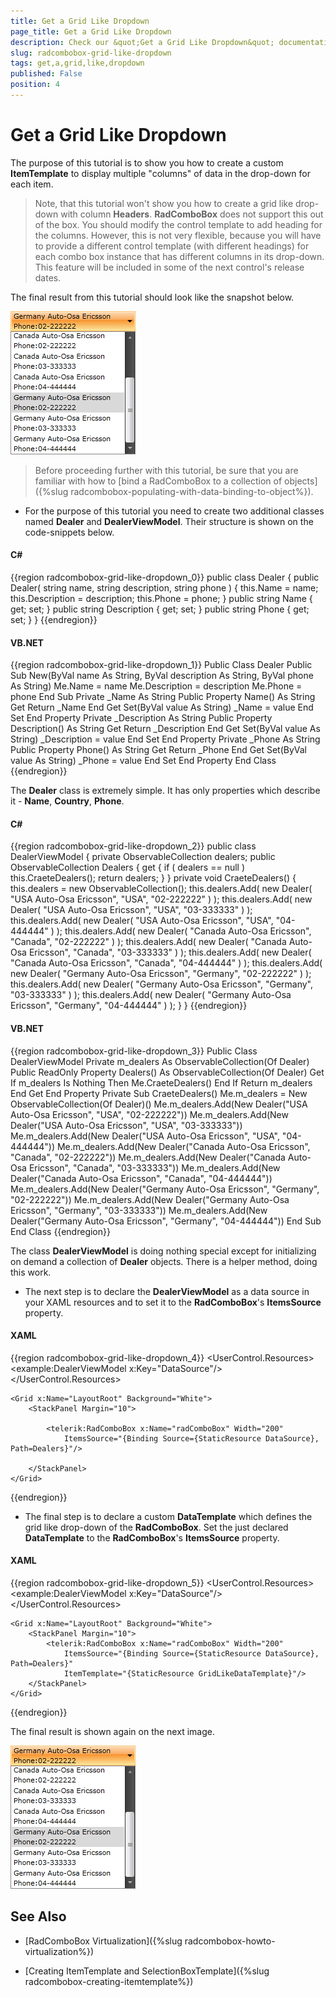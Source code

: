 ```yaml
---
title: Get a Grid Like Dropdown
page_title: Get a Grid Like Dropdown
description: Check our &quot;Get a Grid Like Dropdown&quot; documentation article for the RadComboBox {{ site.framework_name }} control.
slug: radcombobox-grid-like-dropdown
tags: get,a,grid,like,dropdown
published: False
position: 4
---
```


# Get a Grid Like Dropdown

The purpose of this tutorial is to show you how to create a custom __ItemTemplate__ to display multiple "columns" of data in the drop-down for each item. 

>Note, that this tutorial won't show you how to create a grid like drop-down with column __Headers__. __RadComboBox__ does not support this out of the box. You should modify the control template to add heading for the columns. However, this is not very flexible, because you will have to provide a different control template (with different headings) for each combo box instance that has different columns in its drop-down. This feature will be included in some of the next control's release dates.

The final result from this tutorial should look like the snapshot below.

![WPF RadComboBox with Grid-Like Dropdown](images/RadComboBox_HowTo_GridLikeDropDown_010.png)

>Before proceeding further with this tutorial, be sure that you are familiar with how to [bind a RadComboBox to a collection of objects]({%slug radcombobox-populating-with-data-binding-to-object%}).

* For the purpose of this tutorial you need to create two additional classes named __Dealer__ and __DealerViewModel__. Their structure is shown on the code-snippets below.

#### __C#__

{{region radcombobox-grid-like-dropdown_0}}
	public class Dealer
	{
	    public Dealer( string name, string description, string phone )
	    {
	        this.Name = name;
	        this.Description = description;
	        this.Phone = phone;
	    }
	    public string Name
	    {
	        get;
	        set;
	    }
	    public string Description
	    {
	        get;
	        set;
	    }
	    public string Phone
	    {
	        get;
	        set;
	    }
	}
{{endregion}}

#### __VB.NET__

{{region radcombobox-grid-like-dropdown_1}}
	Public Class Dealer
	    Public Sub New(ByVal name As String, ByVal description As String, ByVal phone As String)
	        Me.Name = name
	        Me.Description = description
	        Me.Phone = phone
	    End Sub
	Private _Name As String
	    Public Property Name() As String
	        Get
	            Return _Name
	        End Get
	        Set(ByVal value As String)
	            _Name = value
	        End Set
	    End Property
	Private _Description As String
	    Public Property Description() As String
	        Get
	            Return _Description
	        End Get
	        Set(ByVal value As String)
	            _Description = value
	        End Set
	    End Property
	Private _Phone As String
	    Public Property Phone() As String
	        Get
	            Return _Phone
	        End Get
	        Set(ByVal value As String)
	            _Phone = value
	        End Set
	    End Property
	End Class
{{endregion}}

The __Dealer__ class is extremely simple. It has only properties which describe it - __Name__, __Country__, __Phone__.

#### __C#__

{{region radcombobox-grid-like-dropdown_2}}
	public class DealerViewModel
	{
	    private ObservableCollection<Dealer> dealers;
	    public ObservableCollection<Dealer> Dealers
	    {
	        get
	        {
	            if ( dealers == null )
	                this.CraeteDealers();
	            return dealers;
	        }
	    }
	    private void CraeteDealers()
	    {
	        this.dealers = new ObservableCollection<Dealer>();
	        this.dealers.Add( new Dealer( "USA Auto-Osa Ericsson", "USA", "02-222222" ) );
	        this.dealers.Add( new Dealer( "USA Auto-Osa Ericsson", "USA", "03-333333" ) );
	        this.dealers.Add( new Dealer( "USA Auto-Osa Ericsson", "USA", "04-444444" ) );
	        this.dealers.Add( new Dealer( "Canada Auto-Osa Ericsson", "Canada", "02-222222" ) );
	        this.dealers.Add( new Dealer( "Canada Auto-Osa Ericsson", "Canada", "03-333333" ) );
	        this.dealers.Add( new Dealer( "Canada Auto-Osa Ericsson", "Canada", "04-444444" ) );
	        this.dealers.Add( new Dealer( "Germany Auto-Osa Ericsson", "Germany", "02-222222" ) );
	        this.dealers.Add( new Dealer( "Germany Auto-Osa Ericsson", "Germany", "03-333333" ) );
	        this.dealers.Add( new Dealer( "Germany Auto-Osa Ericsson", "Germany", "04-444444" ) );
	    }
	}
{{endregion}}

#### __VB.NET__

{{region radcombobox-grid-like-dropdown_3}}
	Public Class DealerViewModel
	    Private m_dealers As ObservableCollection(Of Dealer)
	    Public ReadOnly Property Dealers() As ObservableCollection(Of Dealer)
	        Get
	            If m_dealers Is Nothing Then
	                Me.CraeteDealers()
	            End If
	            Return m_dealers
	        End Get
	    End Property
	    Private Sub CraeteDealers()
	        Me.m_dealers = New ObservableCollection(Of Dealer)()
	        Me.m_dealers.Add(New Dealer("USA Auto-Osa Ericsson", "USA", "02-222222"))
	        Me.m_dealers.Add(New Dealer("USA Auto-Osa Ericsson", "USA", "03-333333"))
	        Me.m_dealers.Add(New Dealer("USA Auto-Osa Ericsson", "USA", "04-444444"))
	        Me.m_dealers.Add(New Dealer("Canada Auto-Osa Ericsson", "Canada", "02-222222"))
	        Me.m_dealers.Add(New Dealer("Canada Auto-Osa Ericsson", "Canada", "03-333333"))
	        Me.m_dealers.Add(New Dealer("Canada Auto-Osa Ericsson", "Canada", "04-444444"))
	        Me.m_dealers.Add(New Dealer("Germany Auto-Osa Ericsson", "Germany", "02-222222"))
	        Me.m_dealers.Add(New Dealer("Germany Auto-Osa Ericsson", "Germany", "03-333333"))
	        Me.m_dealers.Add(New Dealer("Germany Auto-Osa Ericsson", "Germany", "04-444444"))
	    End Sub
	End Class
{{endregion}}

The class __DealerViewModel__ is doing nothing special except for initializing on demand a collection of __Dealer__ objects. There is a helper method, doing this work.

* The next step is to declare the __DealerViewModel__ as a data source in your XAML resources and to set it to the __RadComboBox__'s __ItemsSource__ property.

#### __XAML__

{{region radcombobox-grid-like-dropdown_4}}
	<UserControl.Resources>
	    <example:DealerViewModel x:Key="DataSource"/>
	</UserControl.Resources>
	
	<Grid x:Name="LayoutRoot" Background="White">
	    <StackPanel Margin="10">
	
	        <telerik:RadComboBox x:Name="radComboBox" Width="200"
	            ItemsSource="{Binding Source={StaticResource DataSource}, Path=Dealers}"/>
	
	    </StackPanel>
	</Grid>
{{endregion}}

* The final step is to declare a custom __DataTemplate__ which defines the grid like drop-down of the __RadComboBox__. Set the just declared __DataTemplate__ to the __RadComboBox__'s __ItemsSource__ property.

#### __XAML__

{{region radcombobox-grid-like-dropdown_5}}
	<UserControl.Resources>
	    <example:DealerViewModel x:Key="DataSource"/>	
	    <DataTemplate x:Key="GridLikeDataTemplate">
	        <StackPanel>
	            <TextBlock Text="{Binding Name}" />
	            <StackPanel Orientation="Horizontal">
	                <TextBlock Text="Phone:" />
	                <TextBlock Text="{Binding Phone}" />
	            </StackPanel>
	        </StackPanel>
	    </DataTemplate>	
	</UserControl.Resources>
	
	<Grid x:Name="LayoutRoot" Background="White">
	    <StackPanel Margin="10">	
	        <telerik:RadComboBox x:Name="radComboBox" Width="200"
	            ItemsSource="{Binding Source={StaticResource DataSource}, Path=Dealers}"
	            ItemTemplate="{StaticResource GridLikeDataTemplate}"/>	
	    </StackPanel>
	</Grid>
{{endregion}}

The final result is shown again on the next image.

![WPF RadComboBox with Grid-Like Dropdown](images/RadComboBox_HowTo_GridLikeDropDown_020.png)

## See Also

 * [RadComboBox Virtualization]({%slug radcombobox-howto-virtualization%})

 * [Creating ItemTemplate and SelectionBoxTemplate]({%slug radcombobox-creating-itemtemplate%})
